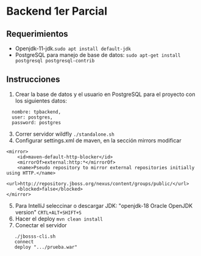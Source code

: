 # Backend 1er Parcial

## Requerimientos
- Openjdk-11-jdk.`sudo apt install default-jdk`
- PostgreSQL para manejo de base de datos:
`sudo apt-get install postgresql postgresql-contrib`
## Instrucciones
1. Crear la base de datos y el usuario en PostgreSQL para el proyecto con los siguientes datos:
  ```
    nombre: tpbackend,
    user: postgres,
    password: postgres
  ```
3. Correr servidor wildfly `./standalone.sh`
4. Configurar settings.xml de maven, en la sección mirrors modificar
```
<mirror>
    <id>maven-default-http-blocker</id>
    <mirrorOf>external:http:*</mirrorOf>
    <name>Pseudo repository to mirror external repositories initially using HTTP.</name>
    <url>http://repository.jboss.org/nexus/content/groups/public/</url>
    <blocked>false</blocked>
</mirror>
```
5. Para IntelliJ seleccinar o descargar JDK: "openjdk-18 Oracle OpenJDK version"
`CRTL+ALT+SHIFT+S`
6. Hacer el deploy `mvn clean install` 
7. Conectar el servidor 
 ```
    ./jbosss-cli.sh
    connect
    deploy ".../prueba.war"
 ```
